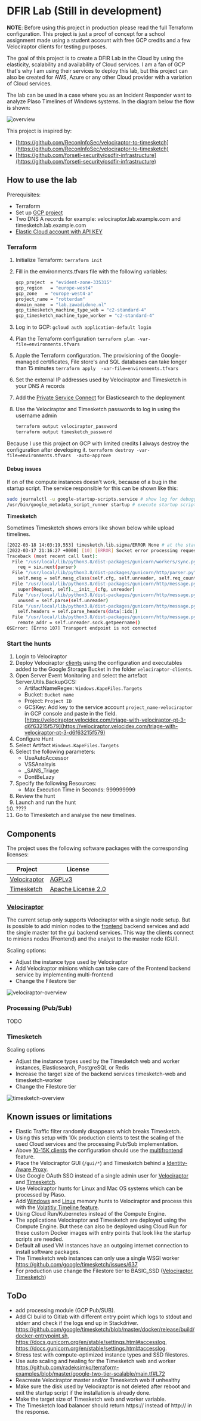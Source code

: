# DFIR Lab (Still in development)

**NOTE**: Before using this project in production please read the full Terraform configuration. This project is just a proof of concept for a school assignment made using a student account with free GCP credits and a few Velociraptor clients for testing purposes.

The goal of this project is to create a DFIR Lab in the Cloud by using the elasticity, scalability and availability of Cloud services. I am a fan of GCP that's why I am using their services to deploy this lab, but this project can also be created for AWS, Azure or any other Cloud provider with a variation of Cloud services.

The lab can be used in a case where you as an Incident Responder want to analyze Plaso Timelines of Windows systems. In the diagram below the flow is shown:

![overview](images/dfir-lab.png)

This project is inspired by:

* [https://github.com/ReconInfoSec/velociraptor-to-timesketch](https://github.com/ReconInfoSec/velociraptor-to-timesketch)
* [https://github.com/forseti-security/osdfir-infrastructure](https://github.com/forseti-security/osdfir-infrastructure)

## How to use the lab

Prerequisites:

* Terraform
* Set up [GCP project](https://registry.terraform.io/providers/hashicorp/google/latest/docs)
* Two DNS A records for example: velociraptor.lab.example.com and timesketch.lab.example.com
* [Elastic Cloud account with API KEY](https://registry.terraform.io/providers/elastic/ec/latest/docs)

### Terraform

1. Initialize Terraform:
    `terraform init`
2. Fill in the environments.tfvars file with the following variables:

    ``` bash
    gcp_project  = "evident-zone-335315"
    gcp_region   = "europe-west4"
    gcp_zone   = "europe-west4-a"
    project_name = "rotterdam"
    domain_name  = "lab.zawadidone.nl"
    gcp_timesketch_machine_type_web = "c2-standard-4"
    gcp_timesketch_machine_type_worker = "c2-standard-4"
    ````

3. Log in to GCP: 
    `gcloud auth application-default login`
4. Plan the Terraform configuration
    `terraform plan -var-file=environments.tfvars`
5. Apple the Terraform configuration. The provisioning of the Google-managed certificates, File store's and SQL databases can take longer than 15 minutes
    `terraform apply  -var-file=environments.tfvars`
6. Set the external IP addresses used by Velociraptor and Timesketch in your DNS A records
7. Add the [Private Service Connect](https://www.elastic.co/guide/en/cloud/current/ec-traffic-filtering-psc.html#ec-private-service-connect-allow-from-psc-connection-id) for Elasticsearch to the deployment
8. Use the Velociraptor and Timesketch passwords to log in using the username admin

   ```bash
   terraform output velociraptor_password
   terraform output timesketch_password
   ```

Because I use this project on GCP with limited credits I always destroy the configuration after developing it.
`terraform destroy -var-file=environments.tfvars  -auto-approve`

#### Debug issues

If on of the compute instances doesn't work, because of a bug in the startup script. The service responsible for this can be shown like this:

```bash
sudo journalctl -u google-startup-scripts.service # show log for debugging purposes
/usr/bin/google_metadata_script_runner startup # execute startup script again
```

**Timesketch**

Sometimes Timesketch shows errors like shown below while upload timelines.

```bash
[2022-03-18 14:03:19,553] timesketch.lib.sigma/ERROR None # at the start
[2022-03-17 21:16:27 +0000] [10] [ERROR] Socket error processing request. # after uploading timeline using the gui
Traceback (most recent call last):
  File "/usr/local/lib/python3.8/dist-packages/gunicorn/workers/sync.py", line 134, in handle
    req = six.next(parser)
  File "/usr/local/lib/python3.8/dist-packages/gunicorn/http/parser.py", line 41, in __next__
    self.mesg = self.mesg_class(self.cfg, self.unreader, self.req_count)
  File "/usr/local/lib/python3.8/dist-packages/gunicorn/http/message.py", line 187, in __init__
    super(Request, self).__init__(cfg, unreader)
  File "/usr/local/lib/python3.8/dist-packages/gunicorn/http/message.py", line 54, in __init__
    unused = self.parse(self.unreader)
  File "/usr/local/lib/python3.8/dist-packages/gunicorn/http/message.py", line 236, in parse
    self.headers = self.parse_headers(data[:idx])
  File "/usr/local/lib/python3.8/dist-packages/gunicorn/http/message.py", line 74, in parse_headers
    remote_addr = self.unreader.sock.getpeername()
OSError: [Errno 107] Transport endpoint is not connected
```

### Start the hunts

1. Login to Velociraptor
2. Deploy Velociraptor [clients](https://docs.velociraptor.app/docs/deployment/clients/) using the configuration and executables added to the Google Storage Bucket in the folder `velociraptor-clients`.
3. Open Server Event Monitoring and select the artefact Server.Utils.BackupGCS:
    * ArtifactNameRegex: `Windows.KapeFiles.Targets`
    * Bucket: `Bucket name`
    * Project: `Project ID`
    * GCSKey: Add key to the service account `project_name-velociraptor` in GCP console and paste in the field. [https://velociraptor.velocidex.com/triage-with-velociraptor-pt-3-d6f63215f579](https://velociraptor.velocidex.com/triage-with-velociraptor-pt-3-d6f63215f579)
4. Configure Hunt
5. Select Artifact `Windows.KapeFiles.Targets`
6. Select the following parameters:
    * UseAutoAccessor
    * VSSAnalsyis
    * _SANS_Triage
    * DontBeLazy
7. Specify the following Resources:
    * Max Execution Time in Seconds: 999999999
8. Review the hunt
9. Launch and run the hunt
10. ????
11. Go to Timesketch and analyse the new timelines.

## Components

The project uses the following software packages with the corresponding licenses:

| Project | License  |
|---|---|
| [Velociraptor](https://github.com/Velocidex/velociraptor)  | [ AGPLv3](https://github.com/Velocidex/velociraptor/blob/master/LICENSE)  |   |
| [Timesketch](https://github.com/google/timesketch)  | [Apache License 2.0](https://github.com/google/timesketch/blob/master/LICENSE)  | 

### [Velociraptor](https://docs.velociraptor.app/docs/)

The current setup only supports Velociraptor with a single node setup. But is possible to add minion nodes to the [frontend](
https://docs.velociraptor.app/docs/deployment/cloud/multifrontend/) backend services and add the single master tot the gui backend services. This way the clients connect to minions nodes (Frontend) and the analyst to the master node (GUI).

Scaling options:

* Adjust the instance type used by Velociraptor
* Add Velociraptor minions which can take care of the Frontend backend service by implementing multi-frontend
* Change the Filestore tier

![velociraptor-overview](images/velociraptor.png)

### Processing (Pub/Sub)

TODO

### Timesketch

Scaling options

* Adjust the instance types used by the Timesketch web and worker instances, Elasticsearch, PostgreSQL or Redis
* Increase the target size of the backend services timesketch-web and timesketch-worker
* Change the Filestore tier

![timesketch-overview](images/timesketch.png)

## Known issues or limitations

* Elastic Traffic filter randomly disappears which breaks Timesketch. 
* Using this setup with 10k production clients to test the scaling of the used Cloud services and the processing Pub/Sub implementation.
* Above [10-15K clients](https://velociraptor.velocidex.com/scaling-velociraptor-57acc4df76ed) the configuration should use the [multifrontend](https://docs.velociraptor.app/docs/deployment/cloud/multifrontend/) feature.
* Place the Velociraptor GUI (`/gui/*`) and Timesketch behind a [Identity-Aware Proxy](https://cloud.google.com/iap).
* Use Google OAuth SSO instead of a single admin user for [Velociraptor](https://docs.velociraptor.app/docs/deployment/cloud/#configuring-google-oauth-sso) and [Timesketch](https://github.com/google/timesketch/blob/master/data/timesketch.conf#L53).
* Use Velociraptor hunts for Linux and Mac OS systems which can be processed by Plaso.
* Add [Windows](https://github.com/Velocidex/velociraptor/blob/master/artifacts/definitions/Windows/Memory/Acquisition.yaml) and [Linux](https://docs.velociraptor.app/exchange/artifacts/pages/linuxmemoryacquisition/) memory hunts to Velociraptor and process this with the [Volatitiy Timeline feature](https://www.alexanderjaeger.de/autotimeliner-to-cyberchef-to-timesketch/).
* Using Cloud Run/Kubernetes instead of the Compute Engine.
* The applications Velociraptor and Timesketch are deployed using the Compute Engine. But these can also be deployed using Cloud Run for these custom Docker images with entry points that look like the startup scripts are needed.
* Default all used VM instances have an outgoing internet connection to install software packages.
* The Timesketch web instances can only use a single WSGI worker https://github.com/google/timesketch/issues/637
* For production use change the Filestore tier to BASIC_SSD ([Velociraptor](modules/velociraptor/main.tf#L253), [Timesketch](modules/timesketch/main.tf#L87))

## ToDo

* add processing module (GCP Pub/SUB).
* Add CI build to Gitlab with different entry point which logs to stdout and stderr and check if the logs end up in Stackdriver. https://github.com/google/timesketch/blob/master/docker/release/build/docker-entrypoint.sh, https://docs.gunicorn.org/en/stable/settings.html#accesslog, https://docs.gunicorn.org/en/stable/settings.html#accesslog.
* Stress test with compute-optimized instance types and SSD filestores.
* Use auto scaling and healing for the Timesketch web and worker https://github.com/radeksimko/terraform-examples/blob/master/google-two-tier-scalable/main.tf#L72
* Reacreate Velociraptor master and/or Timesketch web if unhealthy
* Make sure the disk used by Velociraptor is not deleted after reboot and exit the startup script if the installation is already done.
* Make the target size of Timesketch web and worker variable.
* The Timesketch load balancer should return https:// instead of http:// in the response.
